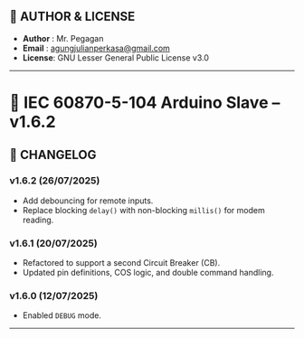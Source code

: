 
## 👤 AUTHOR & LICENSE

- **Author** : Mr. Pegagan  
- **Email**  : agungjulianperkasa@gmail.com  
- **License**: GNU Lesser General Public License v3.0

---

# 📡 IEC 60870-5-104 Arduino Slave – v1.6.2

## 📑 CHANGELOG

### v1.6.2 (26/07/2025)
- Add debouncing for remote inputs.
- Replace blocking `delay()` with non-blocking `millis()` for modem reading.

### v1.6.1 (20/07/2025)
- Refactored to support a second Circuit Breaker (CB).
- Updated pin definitions, COS logic, and double command handling.

### v1.6.0 (12/07/2025)
- Enabled `DEBUG` mode.

---
